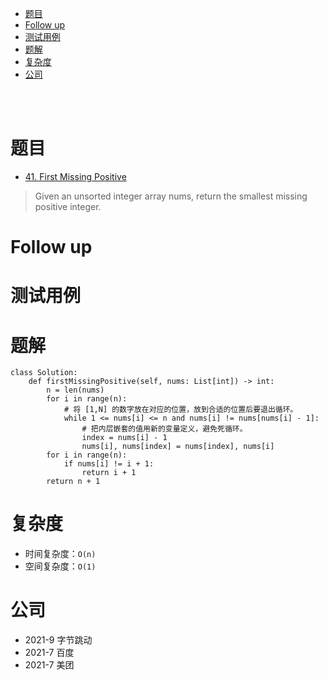 - [题目](#题目)
- [Follow up](#follow-up)
- [测试用例](#测试用例)
- [题解](#题解)
- [复杂度](#复杂度)
- [公司](#公司)

</br></br>

# 题目
- [41. First Missing Positive](https://leetcode.com/problems/first-missing-positive/description/)
> Given an unsorted integer array nums, return the smallest missing positive integer.

# Follow up

# 测试用例

# 题解
```
class Solution:
    def firstMissingPositive(self, nums: List[int]) -> int:
        n = len(nums)
        for i in range(n):
            # 将 [1,N] 的数字放在对应的位置，放到合适的位置后要退出循环。
            while 1 <= nums[i] <= n and nums[i] != nums[nums[i] - 1]:
                # 把内层嵌套的值用新的变量定义，避免死循环。
                index = nums[i] - 1
                nums[i], nums[index] = nums[index], nums[i]
        for i in range(n):
            if nums[i] != i + 1:
                return i + 1
        return n + 1
```

# 复杂度
- 时间复杂度：`O(n)`
- 空间复杂度：`O(1)`

# 公司
- 2021-9 字节跳动
- 2021-7 百度
- 2021-7 美团